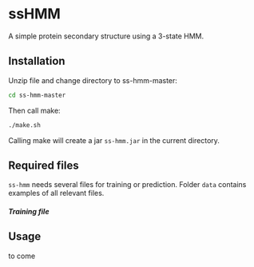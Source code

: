 ssHMM
======

A simple protein secondary structure using a 3-state HMM.

## Installation
 
Unzip file and change directory to ss-hmm-master:
```bash
cd ss-hmm-master
```
Then call make:
```bash
./make.sh
```
Calling make will create a jar <code>ss-hmm.jar</code> in the current directory.

## Required files

<code>ss-hmm</code> needs several files for training or prediction. Folder <code>data</code> contains examples of all relevant files.

##### Training file

## Usage

to come
